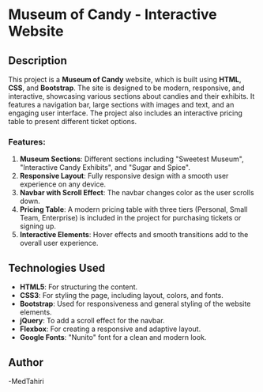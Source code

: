 # Museum of Candy - Interactive Website

## Description
This project is a **Museum of Candy** website, which is built using **HTML**, **CSS**, and **Bootstrap**. The site is designed to be modern, responsive, and interactive, showcasing various sections about candies and their exhibits. It features a navigation bar, large sections with images and text, and an engaging user interface. The project also includes an interactive pricing table to present different ticket options.

### Features:
1. **Museum Sections**: Different sections including "Sweetest Museum", "Interactive Candy Exhibits", and "Sugar and Spice".
2. **Responsive Layout**: Fully responsive design with a smooth user experience on any device.
3. **Navbar with Scroll Effect**: The navbar changes color as the user scrolls down.
4. **Pricing Table**: A modern pricing table with three tiers (Personal, Small Team, Enterprise) is included in the project for purchasing tickets or signing up.
5. **Interactive Elements**: Hover effects and smooth transitions add to the overall user experience.

## Technologies Used
- **HTML5**: For structuring the content.
- **CSS3**: For styling the page, including layout, colors, and fonts.
- **Bootstrap**: Used for responsiveness and general styling of the website elements.
- **jQuery**: To add a scroll effect for the navbar.
- **Flexbox**: For creating a responsive and adaptive layout.
- **Google Fonts**: "Nunito" font for a clean and modern look.

## Author
-MedTahiri
